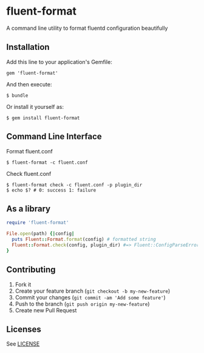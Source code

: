 # fluent-format

A command line utility to format fluentd configuration beautifully

## Installation

Add this line to your application's Gemfile:

    gem 'fluent-format'

And then execute:

    $ bundle

Or install it yourself as:

    $ gem install fluent-format

## Command Line Interface

Format fluent.conf

    $ fluent-format -c fluent.conf

Check fluent.conf

    $ fluent-format check -c fluent.conf -p plugin_dir
    $ echo $? # 0: success 1: failure

## As a library

```ruby
require 'fluent-format'

File.open(path) {|config|
  puts Fluent::Format.format(config) # formatted string
  Fluent::Format.check(config, plugin_dir) #=> Fluent::ConfigParseError or Fluent::ConfigError if failed
}
```

## Contributing

1. Fork it
2. Create your feature branch (`git checkout -b my-new-feature`)
3. Commit your changes (`git commit -am 'Add some feature'`)
4. Push to the branch (`git push origin my-new-feature`)
5. Create new Pull Request

## Licenses

See [LICENSE](LICENSE)

